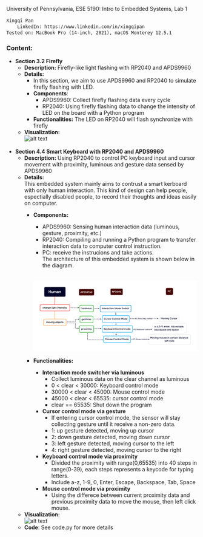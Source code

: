 University of Pennsylvania, ESE 5190: Intro to Embedded Systems, Lab 1

    Xingqi Pan
        LinkedIn: https://www.linkedin.com/in/xingqipan
    Tested on: MacBook Pro (14-inch, 2021), macOS Monterey 12.5.1

### Content:
- **Section 3.2 Firefly**
    - **Description:** Firefly-like light flashing with RP2040 and APDS9960
    - **Details:** 
      - In this section, we aim to use APDS9960 and RP2040 to simulate firefly flashing with LED.
      - **Components**:
        - APDS9960: Collect firefly flashing data every cycle
        - RP2040: Using firefly flashing data to change the intensity of LED on the board with a Python program
      - **Functionalities:** The LED on RP2040 will flash synchronize with firefly 
    - **Visualization:**
        <br />![alt text](fig/3-2.gif)<br />
    <br />
- **Section 4.4 Smart Keyboard with RP2040 and APDS9960**
    - **Description:** Using RP2040 to control PC keyboard input and cursor movement with proximity, luminous and gesture data sensed by APDS9960
    - **Details:**
        <br />This embedded system mainly aims to contrust a smart kerboard with only human interaction. This kind of design can help people, espectially disabled people, to record their thoughts and ideas easily on computer. <br />
      - **Components:**<br />
        - APDS9960: Sensing human interaction data (luminous, gesture, proximity, etc.)<br />
        - RP2040: Compiling and running a Python program to transfer interaction data to computer control instruction.<br />
        - PC: receive the instrucions and take actions.<br />
           The architecture of this embedded system is shown below in the diagram.<br />
         
        <br />![alt text](fig/ESE1-4-4.png)<br />
      - **Functionalities:**
        - **Interaction mode switcher via luminous**<br />
          - Collect luminous data on the clear channel as luminous<br />
          - 0 < clear < 30000: Keyboard control mode<br />
          - 30000 < clear < 45000: Mouse control mode<br />
          - 45000 < clear < 65535: cursor control mode<br />
          - clear == 65535: Shut down the program<br />
        - **Cursor control mode via gesture**<br />
          - If entering cursor control mode, the sensor will stay collecting gesture until it receive a non-zero data.<br />
          - 1: up gesture detected, moving up cursor<br />
          - 2: down gesture detected, moving down cursor<br />
          - 3: left gesture detected, moving cursor to the left<br />
          - 4: right gesture detected, moving cursor to the right <br />
        - **Keyboard control mode via proximity**<br />
          - Divided the proximity with range(0,65535) into 40 steps in range(0-39), each steps represents a keycode for typing letters.<br />
          - Include a-z, 1-9, 0, Enter, Escape, Backspace, Tab, Space<br />
        - **Mouse control mode via proximity**<br />
          - Using the differece between current proximity data and previous proximity data to move the mouse, then left click mouse.<br />
    - **Visualization:**
      <br />![alt text](fig/4-4.gif)<br />
    - **Code**: See code.py for more details


